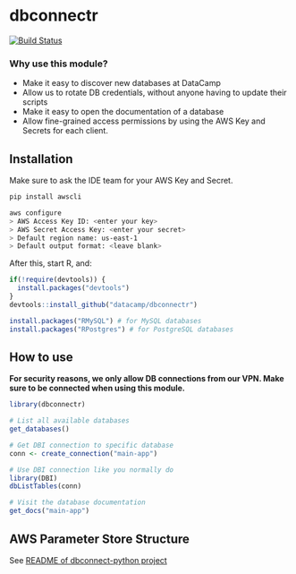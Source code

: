 # dbconnectr

[![Build Status](https://api.travis-ci.org/datacamp/dbconnectr.svg?branch=master)](https://travis-ci.org/datacamp/dbconnectr)

### Why use this module?

- Make it easy to discover new databases at DataCamp
- Allow us to rotate DB credentials, without anyone having to update their scripts
- Make it easy to open the documentation of a database
- Allow fine-grained access permissions by using the AWS Key and Secrets for each client.

## Installation

Make sure to ask the IDE team for your AWS Key and Secret.

```bash
pip install awscli

aws configure
> AWS Access Key ID: <enter your key>
> AWS Secret Access Key: <enter your secret>
> Default region name: us-east-1
> Default output format: <leave blank>
```

After this, start R, and:

```R
if(!require(devtools)) {
  install.packages("devtools")
}
devtools::install_github("datacamp/dbconnectr")

install.packages("RMySQL") # for MySQL databases
install.packages("RPostgres") # for PostgreSQL databases
```

## How to use

**For security reasons, we only allow DB connections from our VPN. Make sure to be connected when using this module.**

```R
library(dbconnectr)

# List all available databases
get_databases()

# Get DBI connection to specific database
conn <- create_connection("main-app")

# Use DBI connection like you normally do
library(DBI)
dbListTables(conn)

# Visit the database documentation
get_docs("main-app")
```

## AWS Parameter Store Structure

See [README of dbconnect-python project](https://github.com/datacamp/dbconnect-python#aws-parameter-store-structure)

